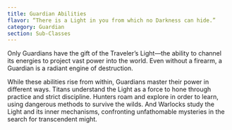 ```yaml
---
title: Guardian Abilities
flavor: “There is a Light in you from which no Darkness can hide.”
category: Guardian
section: Sub-Classes
---
```


Only Guardians have the gift of the Traveler’s Light—the ability to channel its energies to project vast power into the world. Even without a firearm, a Guardian is a radiant engine of destruction.

While these abilities rise from within, Guardians master their power in different ways. Titans understand the Light as a force to hone through practice and strict discipline. Hunters roam and explore in order to learn, using dangerous methods to survive the wilds. And Warlocks study the Light and its inner mechanisms, confronting unfathomable mysteries in the search for transcendent might.
